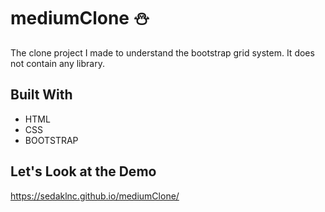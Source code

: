 # mediumClone  :snowman:

The clone project I made to understand the bootstrap grid system. It does not contain any library.



## Built With 
- HTML
- CSS
- BOOTSTRAP

## Let's Look at the Demo 
https://sedaklnc.github.io/mediumClone/
